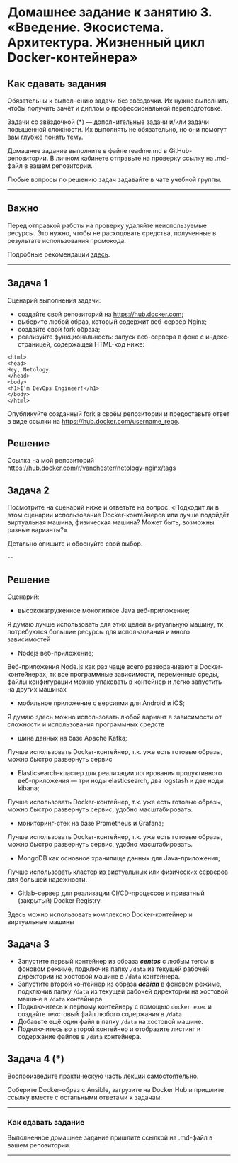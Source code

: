 
# Домашнее задание к занятию 3. «Введение. Экосистема. Архитектура. Жизненный цикл Docker-контейнера»

## Как сдавать задания

Обязательны к выполнению задачи без звёздочки. Их нужно выполнить, чтобы получить зачёт и диплом о профессиональной переподготовке.

Задачи со звёздочкой (*) — дополнительные задачи и/или задачи повышенной сложности. Их выполнять не обязательно, но они помогут вам глубже понять тему.

Домашнее задание выполните в файле readme.md в GitHub-репозитории. В личном кабинете отправьте на проверку ссылку на .md-файл в вашем репозитории.

Любые вопросы по решению задач задавайте в чате учебной группы.

---


## Важно

Перед отправкой работы на проверку удаляйте неиспользуемые ресурсы.
Это нужно, чтобы не расходовать средства, полученные в результате использования промокода.

Подробные рекомендации [здесь](https://github.com/netology-code/virt-homeworks/blob/virt-11/r/README.md).

---

## Задача 1

Сценарий выполнения задачи:

- создайте свой репозиторий на https://hub.docker.com;
- выберите любой образ, который содержит веб-сервер Nginx;
- создайте свой fork образа;
- реализуйте функциональность:
запуск веб-сервера в фоне с индекс-страницей, содержащей HTML-код ниже:
```
<html>
<head>
Hey, Netology
</head>
<body>
<h1>I’m DevOps Engineer!</h1>
</body>
</html>
```

Опубликуйте созданный fork в своём репозитории и предоставьте ответ в виде ссылки на https://hub.docker.com/username_repo.

## Решение
Ссылка на мой репозиторий https://hub.docker.com/r/vanchester/netology-nginx/tags 


## Задача 2

Посмотрите на сценарий ниже и ответьте на вопрос:
«Подходит ли в этом сценарии использование Docker-контейнеров или лучше подойдёт виртуальная машина, физическая машина? Может быть, возможны разные варианты?»

Детально опишите и обоснуйте свой выбор.

--
## Решение

Сценарий:

- высоконагруженное монолитное Java веб-приложение;

Я думаю лучше использовать для этих целей виртуальную машину, тк потребуются большие ресурсы для использования и много зависимостей
- Nodejs веб-приложение;

Веб-приложения Node.js как раз чаще всего разворачивают в Docker-контейнерах, тк все программные зависимости, переменные среды, файлы конфигурации можно упаковать в контейнер и легко запустить на других машинах
- мобильное приложение c версиями для Android и iOS;

Я думаю здесь можно использовать любой вариант в зависимости от сложности и использования программных средств
- шина данных на базе Apache Kafka;

Лучше использовать Docker-контейнер, т.к. уже есть готовые образы, можно быстро развернуть сервис
- Elasticsearch-кластер для реализации логирования продуктивного веб-приложения — три ноды elasticsearch, два logstash и две ноды kibana;

Лучше использовать Docker-контейнер, т.к. уже есть готовые образы, можно быстро развернуть сервис, удобно масштабировать.
- мониторинг-стек на базе Prometheus и Grafana;

Лучше использовать Docker-контейнер, т.к. уже есть готовые образы, можно быстро развернуть сервис, удобно масштабировать.
- MongoDB как основное хранилище данных для Java-приложения;

Лучше использовать кластер из виртуальных или физических серверов для большей надежности.
- Gitlab-сервер для реализации CI/CD-процессов и приватный (закрытый) Docker Registry.

Здесь можно использовать комплексно Docker-контейнер и виртуальные машины


## Задача 3

- Запустите первый контейнер из образа ***centos*** c любым тегом в фоновом режиме, подключив папку ```/data``` из текущей рабочей директории на хостовой машине в ```/data``` контейнера.
- Запустите второй контейнер из образа ***debian*** в фоновом режиме, подключив папку ```/data``` из текущей рабочей директории на хостовой машине в ```/data``` контейнера.
- Подключитесь к первому контейнеру с помощью ```docker exec``` и создайте текстовый файл любого содержания в ```/data```.
- Добавьте ещё один файл в папку ```/data``` на хостовой машине.
- Подключитесь во второй контейнер и отобразите листинг и содержание файлов в ```/data``` контейнера.

## Задача 4 (*)

Воспроизведите практическую часть лекции самостоятельно.

Соберите Docker-образ с Ansible, загрузите на Docker Hub и пришлите ссылку вместе с остальными ответами к задачам.


---

### Как cдавать задание

Выполненное домашнее задание пришлите ссылкой на .md-файл в вашем репозитории.

---

